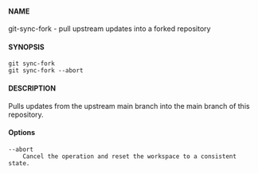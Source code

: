 #### NAME

git-sync-fork - pull upstream updates into a forked repository


#### SYNOPSIS

```
git sync-fork
git sync-fork --abort
```


#### DESCRIPTION

Pulls updates from the upstream main branch into the main branch of this repository.


#### Options

```
--abort
    Cancel the operation and reset the workspace to a consistent state.
```
